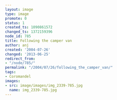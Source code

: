 ```yaml
---
layout: image
type: image
promote: 0
status: 1
created_ts: 1090861572
changed_ts: 1372159396
node_id: 785
title: Following the camper van
author: anj
created: '2004-07-26'
changed: '2013-06-25'
redirect_from:
- "/node/785/"
permalink: "/2004/07/26/following_the_camper_van/"
tags:
- Coromandel
images:
- src: image/images/img_2339-785.jpg
  name: img_2339-785.jpg
---
```


